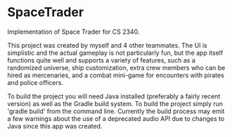 SpaceTrader
===========

Implementation of Space Trader for CS 2340.

This project was created by myself and 4 other teammates. The UI is simplistic and the actual gameplay is not particularly fun, but the app itself functions quite well and supports a variety of features,
such as a randomized universe, ship customization, extra crew members who can be hired as mercenaries, and a combat mini-game for encounters with pirates and police officers.

To build the project you will need Java installed (preferably a fairly recent version) as well as the Gradle build system. To build the project simply run 'gradle build' from the command line.
Currently the build process may emit a few warnings about the use of a deprecated audio API due to changes to Java since this app was created.
